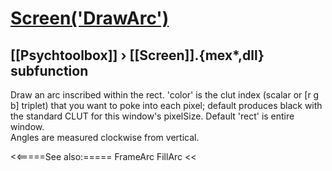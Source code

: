 # [Screen('DrawArc')](Screen-DrawArc) 
## [[Psychtoolbox]] &#8250; [[Screen]].{mex*,dll} subfunction


Draw an arc inscribed within the rect. 'color' is the clut index (scalar or [r g  
b] triplet) that you want to poke into each pixel; default produces black with  
the standard CLUT for this window's pixelSize. Default 'rect' is entire window.  
Angles are measured clockwise from vertical.  


<<=====See also:=====
FrameArc FillArc
<<